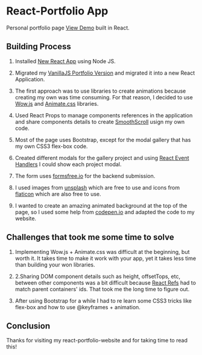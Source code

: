 # React-Portfolio App

  

Personal portfolio page [View Demo](https://xph03nix.github.io/reactjs-portfolio/) built in React.

  

## Building Process

1. Installed [New React App](https://reactjs.org/docs/create-a-new-react-app.html) using Node JS.

2. Migrated my [VanillaJS Portfolio Version](https://github.com/kodi24fever/vanillajs-portfolio) and migrated it into a new React Application.

3. The first approach was to use libraries to create animations because creating my own was time consuming. For that reason, I decided to use [Wow.js](https://wowjs.uk/) and [Animate.css](https://daneden.github.io/animate.css/) libraries.

4. Used React Props to manage components references in the application and share components details to create [SmoothScroll](https://css-tricks.com/snippets/jquery/smooth-scrolling/) usign my own code.

5. Most of the page uses Bootstrap, except for the modal gallery that has my own CSS3 flex-box code.

6. Created different modals for the gallery project and using [React Event Handlers](https://reactjs.org/docs/handling-events.html) I could show each project modal.

7. The form uses [formsfree.io](https://formspree.io/) for the backend submission.

8. I used images from [unsplash](https://unsplash.com) which are free to use and icons from [flaticon](https://www.flaticon.com/) which are also free to use.

9. I wanted to create an amazing animated background at the top of the page, so I used some help from [codepen.io](https://codepen.io/saransh/pen/BKJun) and adapted the code to my website.

## Challenges that took me some time to solve

1. Implementing Wow.js + Animate.css was difficult at the beginning, but worth it. It takes time to make it work with your app, yet it takes less time than building your won libraries.

2. 2.Sharing DOM component details such as height, offsetTops, etc, between other components was a bit difficult because [React Refs](https://reactjs.org/docs/refs-and-the-dom.html) had to match parent containers' ids. That took me the long time to figure out.

3. After using Bootstrap for a while I had to re learn some CSS3 tricks like flex-box and how to use @keyframes + animation.

## Conclusion

Thanks for visiting my react-portfolio-website and for taking time to read this!

